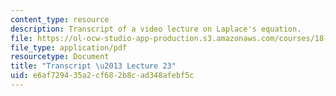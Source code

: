 ```yaml
---
content_type: resource
description: Transcript of a video lecture on Laplace's equation.
file: https://ol-ocw-studio-app-production.s3.amazonaws.com/courses/18-085-computational-science-and-engineering-i-fall-2008/e6af729435a2cf682b8cad348afebf5c_18-085F08-L23.pdf
file_type: application/pdf
resourcetype: Document
title: "Transcript \u2013 Lecture 23"
uid: e6af7294-35a2-cf68-2b8c-ad348afebf5c
---
```

